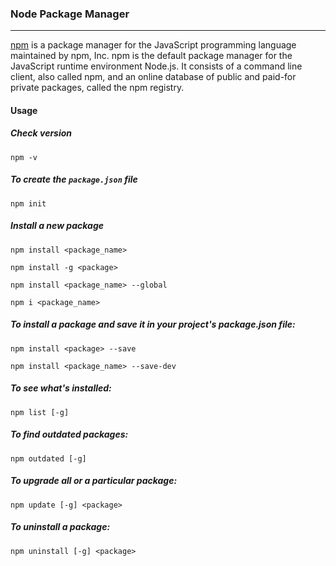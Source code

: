 ### Node Package Manager
---

[npm](https://www.npmjs.com/) is a package manager for the JavaScript programming language maintained by npm, Inc. npm is the default package manager for the JavaScript runtime environment Node.js. It consists of a command line client, also called npm, and an online database of public and paid-for private packages, called the npm registry. 

#### Usage

##### Check version
```
npm -v
```

##### To create the `package.json` file
```
npm init
```

##### Install a new package
```
npm install <package_name>
```

```
npm install -g <package>
```

```
npm install <package_name> --global
```

```
npm i <package_name>
```

##### To install a package and save it in your project's package.json file:


```
npm install <package> --save
```

```
npm install <package_name> --save-dev
```

##### To see what's installed:
```
npm list [-g]
```

##### To find outdated packages:
```
npm outdated [-g]
```

##### To upgrade all or a particular package:
```
npm update [-g] <package>
```

##### To uninstall a package:
```
npm uninstall [-g] <package>
```


